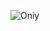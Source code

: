 ![Oniy](https://user-images.githubusercontent.com/63500913/128709581-35e08ad1-5120-42df-ba60-680de3c8491f.png)
